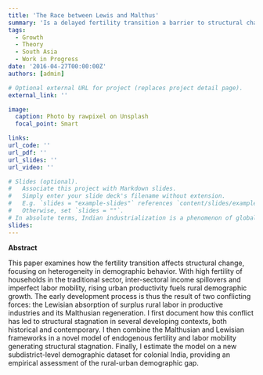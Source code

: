 ```yaml
---
title: 'The Race between Lewis and Malthus'
summary: 'Is a delayed fertility transition a barrier to structural change? This paper explores a mechanism based on differential demographic behavior between sectors.'
tags:  
  - Growth
  - Theory
  - South Asia
  - Work in Progress
date: '2016-04-27T00:00:00Z'
authors: [admin]

# Optional external URL for project (replaces project detail page).
external_link: ''

image:
  caption: Photo by rawpixel on Unsplash
  focal_point: Smart

links:
url_code: ''
url_pdf: ''
url_slides: ''
url_video: ''

# Slides (optional).
#   Associate this project with Markdown slides.
#   Simply enter your slide deck's filename without extension.
#   E.g. `slides = "example-slides"` references `content/slides/example-slides.md`.
#   Otherwise, set `slides = ""`.
# In absolute terms, Indian industrialization is a phenomenon of global significance, especially after a century of deindustrialization in the EIC era. At the same time, there was no structural change in unemployment in India until the 1970s. This paper proposes a theoretical framework that solves this puzzle: the race between the Lewisian absorption of rural labor by a rising industrial sector and its Malthusian regeneration. I provide the empirical basis for the relevance of the model in the case of late colonial India. The key elements are a Malthusian economy still characterized by scarcity and slowly recovering from subsistence levels, and low levels of labor mobility, albeit directed away from the agricultural sector. In particular, temporary migration of the kind prevalent in India tends to feed a Malthusian population response in the rural areas of emigration, offsetting productivity gains in the modern sector.
slides: 
---
```


**Abstract**

This paper examines how the fertility transition affects structural change, focusing on heterogeneity in demographic behavior. With high fertility of households in the traditional sector, inter-sectoral income spillovers and imperfect labor mobility, rising urban productivity fuels rural demographic growth. The early development process is thus the result of two conflicting forces: the Lewisian absorption of surplus rural labor in productive industries and its Malthusian regeneration. I first document how this conflict has led to structural stagnation in several developing contexts, both historical and contemporary. I then combine the Malthusian and Lewisian frameworks in a novel model of endogenous fertility and labor mobility generating structural stagnation. Finally, I estimate the model on a new subdistrict-level demographic dataset for colonial India, providing an empirical assessment of the rural-urban demographic gap.



